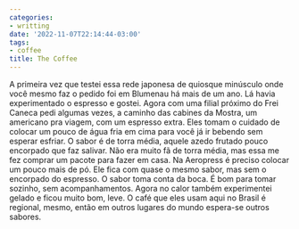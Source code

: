```yaml
---
categories:
- writting
date: '2022-11-07T22:14:44-03:00'
tags:
- coffee
title: The Coffee
---
```


A primeira vez que testei essa rede japonesa de quiosque minúsculo onde você mesmo faz o pedido foi em Blumenau há mais de um ano. Lá havia experimentado o espresso e gostei. Agora com uma filial próximo do Frei Caneca pedi algumas vezes, a caminho das cabines da Mostra, um americano pra viagem, com um espresso extra. Eles tomam o cuidado de colocar um pouco de água fria em cima para você já ir bebendo sem esperar esfriar. O sabor é de torra média, aquele azedo frutado pouco encorpado que faz salivar. Não era muito fã de torra média, mas essa me fez comprar um pacote para fazer em casa. Na Aeropress é preciso colocar um pouco mais de pó. Ele fica com quase o mesmo sabor, mas sem o encorpado do espresso. O sabor toma conta da boca. É bom para tomar sozinho, sem acompanhamentos. Agora no calor também experimentei gelado e ficou muito bom, leve. O café que eles usam aqui no Brasil é regional, mesmo, então em outros lugares do mundo espera-se outros sabores.